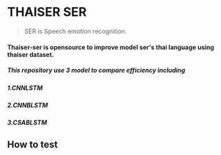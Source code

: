 # THAISER SER

> SER is Speech emotion recognition.
#### Thaiser-ser is opensource to improve model ser's thai language using thaiser dataset.
##### This repository use 3 model to compare efficiency including 
##### 1.CNNLSTM 
##### 2.CNNBLSTM
##### 3.CSABLSTM

## How to test
